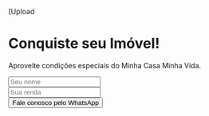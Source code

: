 [Upload<!DOCTYPE html>
<html lang="pt-BR">
<head>
  <meta charset="UTF-8" />
  <meta name="viewport" content="width=device-width, initial-scale=1" />
  <title>Minha Casa Minha Vida</title>
  <link rel="stylesheet" href="style.css" />
</head>
<body>
  <h1>Conquiste seu Imóvel!</h1>
  <p>Aproveite condições especiais do Minha Casa Minha Vida.</p>

  <input type="text" id="nome" placeholder="Seu nome" />
  <br />
  <input type="text" id="renda" placeholder="Sua renda" />
  <br />
  <button onclick="enviarWhatsApp()">Fale conosco pelo WhatsApp</button>

  <script>
    function enviarWhatsApp() {
      const nome = document.getElementById("nome").value.trim();
      const renda = document.getElementById("renda").value.trim();
      const numero = "5511953282008";

      if (!nome || !renda) {
        alert("Por favor, preencha seu nome e sua renda.");
        return;
     javascript
     function enviarWhatsApp() {
     const nome = document.getElementById("nome").value.trim();
     const renda = document.getElementById("renda").value.trim();
     const numero = "5511953282008"; // Substitua pelo seu número

     if (!nome || !renda) {
alert("Por favor, preencha todos os campos.");
       return;
     } }

      const texto = Olá, me chamo nome e minha renda é R renda. Gostaria de saber mais sobre o programa.;
      const url = https://wa.me/{numero}?text=${encodeURIComponent(texto)};

      window.open(url, "_blank");
    [Uplocss
body {
  background-color: #f9f9f9;
  font-family: Arial, sans-serif;
 color: #333;
  text-align: center;
  padding: 30px;
}

h1 {
  color: #004aad;
  margin-bottom: 10px;
}

p {
  font-size: 16px;
  color: #666;
  margin-bottom: 20px;
}

input {
  padding: 10px;
  margin: 10px 0;
  width: 80%;
  max-width: 300px;
  border: 1px solid #ccc;
  border-radius: 5px;
}

button {
  padding: 10px 20px;
  background-color: #004aad;
  color: white;
  border: none;
  border-radius: 5px;
  font-weight: bold;
  cursor: pointer;
}

button:hover {
  background-color: #003280;
}ading style.css…]()

	
	
	}
</body>
</html>
ing index.html…]()
